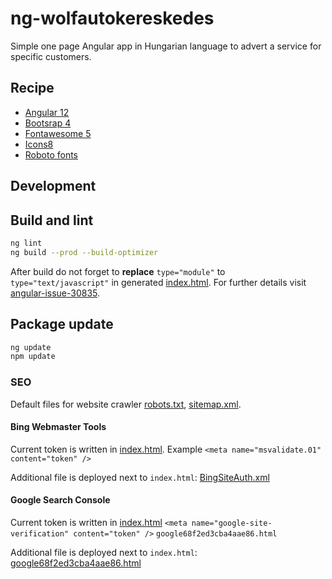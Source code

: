 # ng-wolfautokereskedes
Simple one page Angular app in Hungarian language to advert a service for specific customers.
## Recipe
- [Angular 12](https://angular.io)
- [Bootsrap 4](https://getbootstrap.com)
- [Fontawesome 5](https://fontawesome.com)
- [Icons8](https://icons8.com)
- [Roboto fonts](https://fonts.google.com/specimen/Roboto)

## Development
## Build and lint
```bash
ng lint
ng build --prod --build-optimizer
```

After build do not forget to **replace** `type="module"` to `type="text/javascript"` in generated [index.html](dist/wolfautokereskedes/index.html).
For further details visit [angular-issue-30835](https://github.com/angular/angular/issues/30835).
## Package update
```bash
ng update
npm update
```

### SEO
Default files for website crawler [robots.txt](src/seo/robots.txt), [sitemap.xml](src/seo/sitemap.xml).
#### Bing Webmaster Tools
Current token is written in [index.html](src/index.html). Example `<meta name="msvalidate.01" content="token" />`

Additional file is deployed next to `index.html`: [BingSiteAuth.xml](src/seo/BingSiteAuth.xml)
#### Google Search Console
Current token is written in [index.html](src/index.html) `<meta name="google-site-verification" content="token" />` `google68f2ed3cba4aae86.html`

Additional file is deployed next to `index.html`: [google68f2ed3cba4aae86.html](src/seo/google68f2ed3cba4aae86.html)
